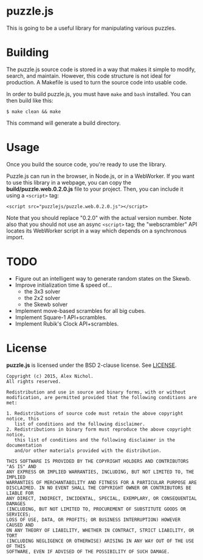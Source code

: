 # puzzle.js

This is going to be a useful library for manipulating various puzzles.

# Building

The puzzle.js source code is stored in a way that makes it simple to modify, search, and maintain. However, this code structure is not ideal for production. A Makefile is used to turn the source code into usable code.

In order to build puzzle.js, you must have `make` and `bash` installed. You can then build like this:

    $ make clean && make

This command will generate a build directory.

# Usage

Once you build the source code, you're ready to use the library.

Puzzle.js can run in the browser, in Node.js, or in a WebWorker. If you want to use this library in a webpage, you can copy the **build/puzzle.web.0.2.0.js** file to your project. Then, you can include it using a `<script>` tag:
    
    <script src="puzzlejs/puzzle.web.0.2.0.js"></script>

Note that you should replace "0.2.0" with the actual version number. Note also that you should not use an async `<script>` tag; the "webscrambler" API locates its WebWorker script in a way which depends on a synchronous import.

# TODO

 * Figure out an intelligent way to generate random states on the Skewb.
 * Improve initialization time &amp; speed of...
   * the 3x3 solver
   * the 2x2 solver
   * the Skewb solver
 * Implement move-based scrambles for all big cubes.
 * Implement Square-1 API+scrambles.
 * Implement Rubik's Clock API+scrambles.

# License

**puzzle.js** is licensed under the BSD 2-clause license. See [LICENSE](LICENSE).

```
Copyright (c) 2015, Alex Nichol.
All rights reserved.

Redistribution and use in source and binary forms, with or without
modification, are permitted provided that the following conditions are met:

1. Redistributions of source code must retain the above copyright notice, this
   list of conditions and the following disclaimer. 
2. Redistributions in binary form must reproduce the above copyright notice,
   this list of conditions and the following disclaimer in the documentation
   and/or other materials provided with the distribution.

THIS SOFTWARE IS PROVIDED BY THE COPYRIGHT HOLDERS AND CONTRIBUTORS "AS IS" AND
ANY EXPRESS OR IMPLIED WARRANTIES, INCLUDING, BUT NOT LIMITED TO, THE IMPLIED
WARRANTIES OF MERCHANTABILITY AND FITNESS FOR A PARTICULAR PURPOSE ARE
DISCLAIMED. IN NO EVENT SHALL THE COPYRIGHT OWNER OR CONTRIBUTORS BE LIABLE FOR
ANY DIRECT, INDIRECT, INCIDENTAL, SPECIAL, EXEMPLARY, OR CONSEQUENTIAL DAMAGES
(INCLUDING, BUT NOT LIMITED TO, PROCUREMENT OF SUBSTITUTE GOODS OR SERVICES;
LOSS OF USE, DATA, OR PROFITS; OR BUSINESS INTERRUPTION) HOWEVER CAUSED AND
ON ANY THEORY OF LIABILITY, WHETHER IN CONTRACT, STRICT LIABILITY, OR TORT
(INCLUDING NEGLIGENCE OR OTHERWISE) ARISING IN ANY WAY OUT OF THE USE OF THIS
SOFTWARE, EVEN IF ADVISED OF THE POSSIBILITY OF SUCH DAMAGE.
```
